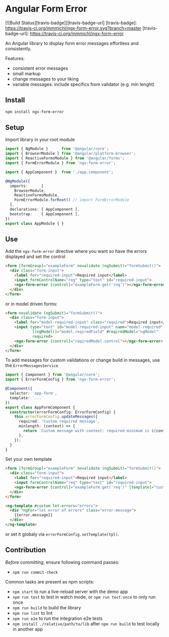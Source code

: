 # Angular Form Error

[![Build Status][travis-badge]][travis-badge-url]
[travis-badge]: https://travis-ci.org/mmmichl/ngx-form-error.svg?branch=master
[travis-badge-url]: https://travis-ci.org/mmmichl/ngx-form-error

An Angular library to display form error messages effortless and consistently.

Features:

- consistent error messages
- small markup
- change messages to your liking
- variable messages: include specifics from validator (e.g. min lenght)

## Install

```bash
npm install ngx-form-error
```

## Setup

Import library in your root module

```ts
import { NgModule }      from '@angular/core';
import { BrowserModule } from '@angular/platform-browser';
import { ReactiveFormsModule } from '@angular/forms';
import { FormErrorModule } from 'ngx-form-error';

import { AppComponent }  from './app.component';

@NgModule({
  imports:      [
    BrowserModule,
    ReactiveFormsModule,
    FormErrorModule.forRoot() // import FormErrorModule
  ],
  declarations: [ AppComponent ],
  bootstrap:    [ AppComponent ],
})
export class AppModule { }
```

## Use

Add the `ngx-form-error` directive where you want so have the errors displayed and set the control

```html
<form [formGroup]="exampleForm" novalidate (ngSubmit)="formSubmit()">
  <div class="form-input">
    <label for="required-input">Required input</label>
    <input formControlName="req" type="text" id="required-input">
    <ngx-form-error [control]="exampleForm.get('req')"></ngx-form-error>
  </div>
</form>
```

or in model driven forms:

```html
<form novalidate (ngSubmit)="formSubmit()">
  <div class="form-input">
    <label for="model-required-input" class="required">Required input</label>
    <input type="text" id="model-required-input" name="model-required"
            [(ngModel)]="model.reqiredField" #reqiredModel="ngModel"
            required>
    <ngx-form-error [control]="reqiredModel.control"></ngx-form-error>
  </div>
</form>
```

To add messages for custom validations or change build in messages, use the `ErrorMessagesService`

```ts
import { Component } from '@angular/core';
import { ErrorFormConfig } from 'ngx-form-error';

@Component({
  selector: 'app-form',
  template: `...`
})
export class AppFormComponent {
  constructor(errorFormConfig: ErrorFormConfig) {
    this.errorFormConfig.updateMessages({
      required: 'Custom required message',
      minlength: (context) => {
        return `Custom message with context: required minimum is ${context.requiredLength} characters.`;
      },
    });
  }
}
```

Set your own template

```html
<form [formGroup]="exampleForm" novalidate (ngSubmit)="formSubmit()">
  <div class="form-input">
    <label for="required-input">Required input</label>
    <input formControlName="req" type="text" id="required-input">
    <ngx-form-error [control]="exampleForm.get('req')" [template]="custom"></ngx-form-error>
  </div>
</form>

<ng-template #custom let-errors="errors">
  <div *ngFor="let error of errors" class="error-message">
    {{error.message}}
  </div>
</ng-template>
```

or set it globaly via `errorFormConfig.setTemplate(tpl)`.


## Contribution

*Before committing*, ensure following command passes:

- `npm run commit-check`

Common tasks are present as npm scripts:

- `npm start` to run a live-reload server with the demo app
- `npm run test` to test in watch mode, or `npm run test:once` to only run once
- `npm run build` to build the library
- `npm run lint` to lint
- `npm run e2e` to run the integration e2e tests
- `npm install ./relative/path/to/lib` after `npm run build` to test locally in another app
